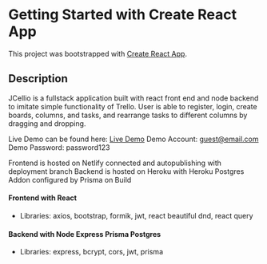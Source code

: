 # Getting Started with Create React App

This project was bootstrapped with [Create React App](https://github.com/facebook/create-react-app).

## Description

JCellio is a fullstack application built with react front end and node backend to imitate simple functionality of Trello. User is able to register, login, create boards, columns, and tasks, and rearrange tasks to different columns by dragging and dropping.

Live Demo can be found here: <a href="https://jcellio.netlify.app/">Live Demo</a>
Demo Account: guest@email.com
Demo Password: password123

Frontend is hosted on Netlify connected and autopublishing with deployment branch
Backend is hosted on Heroku with Heroku Postgres Addon configured by Prisma on Build

#### Frontend with React

-   Libraries: axios, bootstrap, formik, jwt, react beautiful dnd, react query

#### Backend with Node Express Prisma Postgres

-   Libraries: express, bcrypt, cors, jwt, prisma

